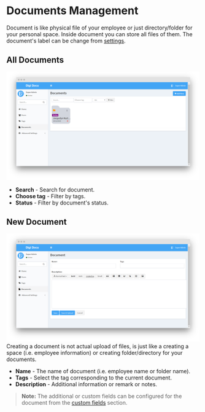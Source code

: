# Documents Management

Document is like physical file of your employee or just directory/folder for your personal
space. Inside document you can store all files of them. The document's label can be change 
from [settings](advanced-settings/settings.md).

## All Documents
![Document Screen](../../.gitbook/assets/document_screen.png)

 - **Search** - Search for document.
 - **Choose tag** - Filter by tags.
 - **Status** - Filter by document's status.
 
## New Document
![New Document Screen](../../.gitbook/assets/add_document_screen.png)
Creating a document is not actual upload of files, is just like a creating a space
(i.e. employee information) or creating folder/directory for your documents.

 - **Name** - The name of document (i.e. employee name or folder name).
 - **Tags** - Select the tag corresponding to the current document.
 - **Description** - Additional information or remark or notes.

> **Note:** The additional or custom fields can be configured 
for the document from the [custom fields](advanced-settings/custom-fields.md) section.
